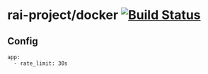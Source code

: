 # rai-project/docker [![Build Status](https://travis-ci.org/rai-project/rai-keygen.svg?branch=master)](https://travis-ci.org/rai-project/rai-keygen)

## Config

~~~
app:
  - rate_limit: 30s

~~~
